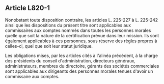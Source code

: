 Article L820-1
----
Nonobstant toute disposition contraire, les articles L. 225-227 à L. 225-242
ainsi que les dispositions du présent titre sont applicables aux commissaires
aux comptes nommés dans toutes les personnes morales quelle que soit la nature
de la certification prévue dans leur mission. Ils sont également applicables à
ces personnes, sous réserve des règles propres à celles-ci, quel que soit leur
statut juridique.

Les obligations mises, par les articles cités à l'alinéa précédent, à la charge
des présidents du conseil d'administration, directeurs généraux,
administrateurs, membres du directoire, gérants des sociétés commerciales sont
applicables aux dirigeants des personnes morales tenues d'avoir un commissaire
aux comptes.
